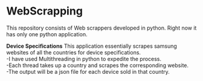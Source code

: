 # WebScrapping
This repository consists of Web scrappers developed in python.
Right now it has only one python application.

**Device Specifications**
This application essentially scrapes samsung websites of all the countries for device specifications.  
  -I have used Multithreading in python to expedite the process.  
  -Each thread takes up a country and scrapes the corresponding website.  
  -The output will be a json file for each device sold in that country.  
